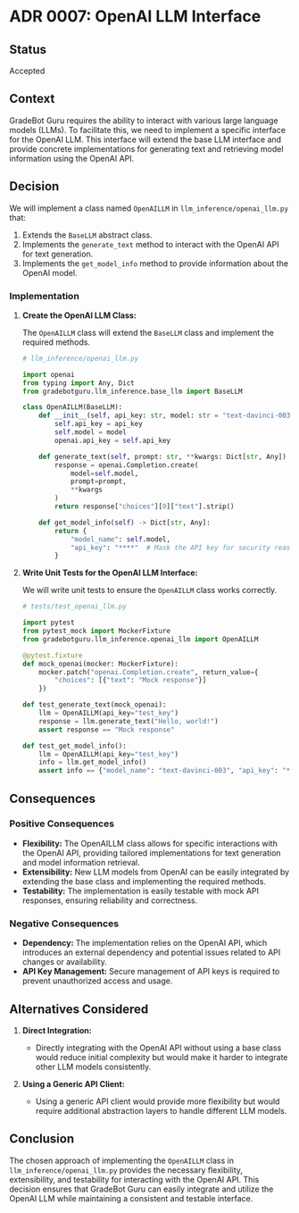 # ADR 0007: OpenAI LLM Interface

## Status

Accepted

## Context

GradeBot Guru requires the ability to interact with various large language models (LLMs). To facilitate this, we need to implement a specific interface for the OpenAI LLM. This interface will extend the base LLM interface and provide concrete implementations for generating text and retrieving model information using the OpenAI API.

## Decision

We will implement a class named `OpenAILLM` in `llm_inference/openai_llm.py` that:
1. Extends the `BaseLLM` abstract class.
2. Implements the `generate_text` method to interact with the OpenAI API for text generation.
3. Implements the `get_model_info` method to provide information about the OpenAI model.

### Implementation

1. **Create the OpenAI LLM Class:**

   The `OpenAILLM` class will extend the `BaseLLM` class and implement the required methods.

   ```python
   # llm_inference/openai_llm.py

   import openai
   from typing import Any, Dict
   from gradebotguru.llm_inference.base_llm import BaseLLM

   class OpenAILLM(BaseLLM):
       def __init__(self, api_key: str, model: str = "text-davinci-003"):
           self.api_key = api_key
           self.model = model
           openai.api_key = self.api_key

       def generate_text(self, prompt: str, **kwargs: Dict[str, Any]) -> str:
           response = openai.Completion.create(
               model=self.model,
               prompt=prompt,
               **kwargs
           )
           return response["choices"][0]["text"].strip()

       def get_model_info(self) -> Dict[str, Any]:
           return {
               "model_name": self.model,
               "api_key": "****"  # Mask the API key for security reasons
           }
   ```

2. **Write Unit Tests for the OpenAI LLM Interface:**

   We will write unit tests to ensure the `OpenAILLM` class works correctly.

   ```python
   # tests/test_openai_llm.py

   import pytest
   from pytest_mock import MockerFixture
   from gradebotguru.llm_inference.openai_llm import OpenAILLM

   @pytest.fixture
   def mock_openai(mocker: MockerFixture):
       mocker.patch("openai.Completion.create", return_value={
           "choices": [{"text": "Mock response"}]
       })

   def test_generate_text(mock_openai):
       llm = OpenAILLM(api_key="test_key")
       response = llm.generate_text("Hello, world!")
       assert response == "Mock response"

   def test_get_model_info():
       llm = OpenAILLM(api_key="test_key")
       info = llm.get_model_info()
       assert info == {"model_name": "text-davinci-003", "api_key": "****"}
   ```

## Consequences

### Positive Consequences

- **Flexibility:** The OpenAILLM class allows for specific interactions with the OpenAI API, providing tailored implementations for text generation and model information retrieval.
- **Extensibility:** New LLM models from OpenAI can be easily integrated by extending the base class and implementing the required methods.
- **Testability:** The implementation is easily testable with mock API responses, ensuring reliability and correctness.

### Negative Consequences

- **Dependency:** The implementation relies on the OpenAI API, which introduces an external dependency and potential issues related to API changes or availability.
- **API Key Management:** Secure management of API keys is required to prevent unauthorized access and usage.

## Alternatives Considered

1. **Direct Integration:**
   - Directly integrating with the OpenAI API without using a base class would reduce initial complexity but would make it harder to integrate other LLM models consistently.

2. **Using a Generic API Client:**
   - Using a generic API client would provide more flexibility but would require additional abstraction layers to handle different LLM models.

## Conclusion

The chosen approach of implementing the `OpenAILLM` class in `llm_inference/openai_llm.py` provides the necessary flexibility, extensibility, and testability for interacting with the OpenAI API. This decision ensures that GradeBot Guru can easily integrate and utilize the OpenAI LLM while maintaining a consistent and testable interface.
